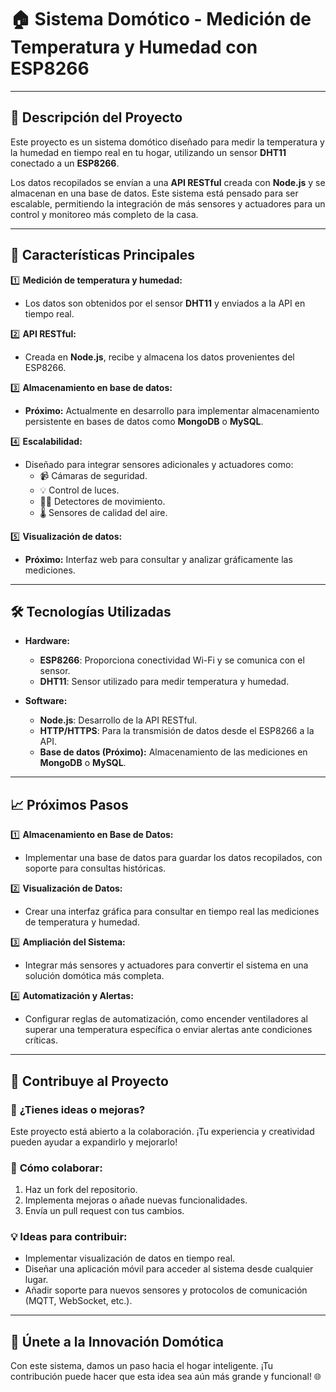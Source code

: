 # 🏠 **Sistema Domótico - Medición de Temperatura y Humedad con ESP8266**  

---

## 🌟 **Descripción del Proyecto**  
Este proyecto es un sistema domótico diseñado para medir la temperatura y la humedad en tiempo real en tu hogar, utilizando un sensor **DHT11** conectado a un **ESP8266**.  

Los datos recopilados se envían a una **API RESTful** creada con **Node.js** y se almacenan en una base de datos. Este sistema está pensado para ser escalable, permitiendo la integración de más sensores y actuadores para un control y monitoreo más completo de la casa.  

---

## 🔑 **Características Principales**  

1️⃣ **Medición de temperatura y humedad:**  
- Los datos son obtenidos por el sensor **DHT11** y enviados a la API en tiempo real.  

2️⃣ **API RESTful:**  
- Creada en **Node.js**, recibe y almacena los datos provenientes del ESP8266.  

3️⃣ **Almacenamiento en base de datos:**  
- **Próximo:** Actualmente en desarrollo para implementar almacenamiento persistente en bases de datos como **MongoDB** o **MySQL**.  

4️⃣ **Escalabilidad:**  
- Diseñado para integrar sensores adicionales y actuadores como:  
  - 📹 Cámaras de seguridad.  
  - 💡 Control de luces.  
  - 🕵️‍♂️ Detectores de movimiento.  
  - 🌡️ Sensores de calidad del aire.  

5️⃣ **Visualización de datos:**  
- **Próximo:** Interfaz web para consultar y analizar gráficamente las mediciones.  

---

## 🛠️ **Tecnologías Utilizadas**  

- **Hardware:**  
  - **ESP8266**: Proporciona conectividad Wi-Fi y se comunica con el sensor.  
  - **DHT11**: Sensor utilizado para medir temperatura y humedad.  

- **Software:**  
  - **Node.js**: Desarrollo de la API RESTful.  
  - **HTTP/HTTPS**: Para la transmisión de datos desde el ESP8266 a la API.  
  - **Base de datos (Próximo):** Almacenamiento de las mediciones en **MongoDB** o **MySQL**.  

---

## 📈 **Próximos Pasos**  

1️⃣ **Almacenamiento en Base de Datos:**  
- Implementar una base de datos para guardar los datos recopilados, con soporte para consultas históricas.  

2️⃣ **Visualización de Datos:**  
- Crear una interfaz gráfica para consultar en tiempo real las mediciones de temperatura y humedad.  

3️⃣ **Ampliación del Sistema:**  
- Integrar más sensores y actuadores para convertir el sistema en una solución domótica más completa.  

4️⃣ **Automatización y Alertas:**  
- Configurar reglas de automatización, como encender ventiladores al superar una temperatura específica o enviar alertas ante condiciones críticas.  

---

## 🤝 **Contribuye al Proyecto**  

### 🌟 **¿Tienes ideas o mejoras?**  
Este proyecto está abierto a la colaboración. ¡Tu experiencia y creatividad pueden ayudar a expandirlo y mejorarlo!  

### 🎯 **Cómo colaborar:**  
1. Haz un fork del repositorio.  
2. Implementa mejoras o añade nuevas funcionalidades.  
3. Envía un pull request con tus cambios.  

### 💡 **Ideas para contribuir:**  
- Implementar visualización de datos en tiempo real.  
- Diseñar una aplicación móvil para acceder al sistema desde cualquier lugar.  
- Añadir soporte para nuevos sensores y protocolos de comunicación (MQTT, WebSocket, etc.).  

---

## 🎉 **Únete a la Innovación Domótica**  
Con este sistema, damos un paso hacia el hogar inteligente. ¡Tu contribución puede hacer que esta idea sea aún más grande y funcional! 🌐  
